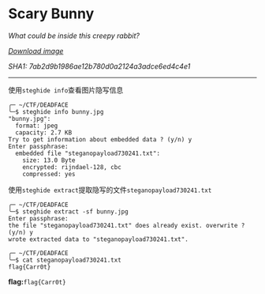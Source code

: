 # Scary Bunny

*What could be inside this creepy rabbit?*

*[Download image](https://tinyurl.com/4csyne6s)*

*SHA1: 7ab2d9b1986ae12b780d0a2124a3adce6ed4c4e1*

---
使用`steghide info`查看图片隐写信息
```shell
╭─ ~/CTF/DEADFACE
╰─$ steghide info bunny.jpg
"bunny.jpg":
  format: jpeg
  capacity: 2.7 KB
Try to get information about embedded data ? (y/n) y
Enter passphrase:
  embedded file "steganopayload730241.txt":
    size: 13.0 Byte
    encrypted: rijndael-128, cbc
    compressed: yes
```
使用`steghide extract`提取隐写的文件`steganopayload730241.txt`
```shell
╭─ ~/CTF/DEADFACE
╰─$ steghide extract -sf bunny.jpg
Enter passphrase:
the file "steganopayload730241.txt" does already exist. overwrite ? (y/n) y
wrote extracted data to "steganopayload730241.txt".

╭─ ~/CTF/DEADFACE
╰─$ cat steganopayload730241.txt
flag{Carr0t}
```

**flag:**`flag{Carr0t}`